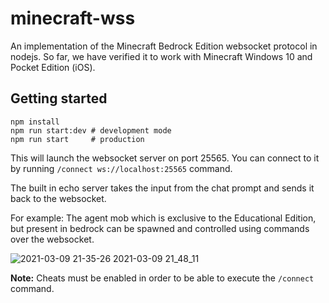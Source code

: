 # minecraft-wss

An implementation of the Minecraft Bedrock Edition websocket protocol in nodejs. So far, we have verified it to work with Minecraft Windows 10 and Pocket Edition (iOS).

## Getting started

```
npm install
npm run start:dev # development mode
npm run start     # production
```
This will launch the websocket server on port 25565. You can connect to it by running `/connect ws://localhost:25565` command.

The built in echo server takes the input from the chat prompt and sends it back to the websocket.

For example: The agent mob which is exclusive to the Educational Edition, but present in bedrock can be spawned and controlled using commands over the websocket.

![2021-03-09 21-35-26 2021-03-09 21_48_11](https://user-images.githubusercontent.com/43969/110542664-40714100-8121-11eb-8190-ad8c3c703f88.gif)

**Note:** Cheats must be enabled in order to be able to execute the `/connect` command. 
